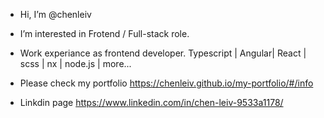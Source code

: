 - Hi, I’m @chenleiv
- I’m interested in Frotend / Full-stack role.
- Work experiance as frontend developer. Typescript | Angular| React | scss | nx | node.js | more...

- Please check my portfolio https://chenleiv.github.io/my-portfolio/#/info
- Linkdin page https://www.linkedin.com/in/chen-leiv-9533a1178/
 
<!---
chenleiv/chenleiv is a ✨ special ✨ repository because its `README.md` (this file) appears on your GitHub profile.
You can click the Preview link to take a look at your changes.
--->
